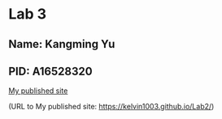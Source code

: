 # Lab 3
## Name: Kangming Yu
## PID: A16528320


[My published site](https://kelvin1003.github.io/Lab2/)

(URL to My published site: https://kelvin1003.github.io/Lab2/)
